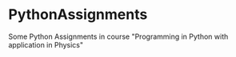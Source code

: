# PythonAssignments
Some Python Assignments in course "Programming in Python with application in Physics"
